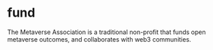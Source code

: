 # fund
The Metaverse Association is a traditional non-profit that funds open metaverse outcomes, and collaborates with web3 communities.
